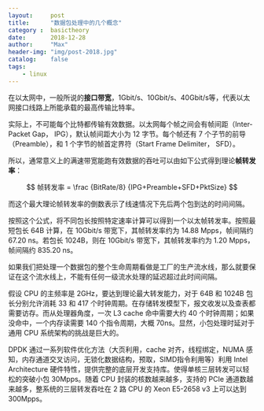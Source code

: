 ```yaml
---
layout:     post
title:      "数据包处理中的几个概念"
category :  basictheory
date:       2018-12-28
author:     "Max"
header-img: "img/post-2018.jpg"
catalog:    false
tags:
    - linux
---
```


在以太网中，一般所说的**接口带宽**，1Gbit/s、10Gbit/s、40Gbit/s等，代表以太网接口线路上所能承载的最高传输比特率。

实际上，不可能每个比特都传输有效数据。以太网每个帧之间会有帧间距（Inter-Packet Gap， IPG），默认帧间距大小为 12 字节。每个帧还有 7 个子节的前导（Preamble），和 1 个字节的帧首定界符（Start Frame Delimiter， SFD）。

所以，通常意义上的满速带宽能跑有效数据的吞吐可以由如下公式得到理论**帧转发率**：

$$
帧转发率 = \frac {BitRate/8} {IPG+Preamble+SFD+PktSize}
$$

而这个最大理论帧转发率的倒数表示了线速情况下先后两个包到达的时间间隔。

按照这个公式，将不同包长按照特定速率计算可以得到一个以太帧转发率。按照最短包长 64B 计算，在 10Gbit/s 带宽下，其帧转发率约为 14.88 Mpps，帧间隔约 67.20 ns。若包长 1024B，则在 10Gbit/s 带宽下，其帧转发率约为 1.20 Mpps，帧间隔约 835.20 ns。

如果我们把处理一个数据包的整个生命周期看做是工厂的生产流水线，那么就要保证在这个流水线上，不能有任何一级流水处理的延迟超过此时间间隔。

假设 CPU 的主频率是 2GHz，要达到理论最大转发能力，对于 64B 和 1024B 包长分别允许消耗 33 和 417 个时钟周期。在存储转发模型下，报文收发以及查表都需要访存。而从处理器角度，一次 L3 cache 命中需要大约 40 个时钟周期；如果没命中，一个内存读需要 140 个指令周期，大概 70ns。显然，小包处理时延对于通用 CPU 系统架构的挑战是巨大的。

DPDK 通过一系列软件优化方法（大页利用，cache 对齐，线程绑定，NUMA 感知，内存通道交叉访问，无锁化数据结构，预取，SIMD指令利用等）利用 Intel Architecture 硬件特性，提供完整的底层开发支持库。使得单核三层转发可以轻松的突破小包 30Mpps。随着 CPU 封装的核数越来越多，支持的 PCIe 通道数越来越多，整系统的三层转发吞吐在 2 路 CPU 的 Xeon E5-2658 v3 上可以达到 300Mpps。